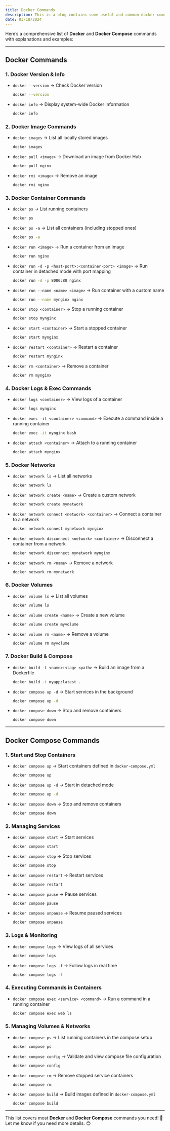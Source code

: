 ```yaml
---
title: Docker Commands
description: This is a blog contains some useful and common docker commands.
date: 03/18/2024
---
```


Here’s a comprehensive list of **Docker** and **Docker Compose** commands with explanations and examples:

---

## **Docker Commands**

### **1. Docker Version & Info**

-   `docker --version` → Check Docker version
    ```sh
    docker --version
    ```
-   `docker info` → Display system-wide Docker information
    ```sh
    docker info
    ```

### **2. Docker Image Commands**

-   `docker images` → List all locally stored images
    ```sh
    docker images
    ```
-   `docker pull <image>` → Download an image from Docker Hub
    ```sh
    docker pull nginx
    ```
-   `docker rmi <image>` → Remove an image
    ```sh
    docker rmi nginx
    ```

### **3. Docker Container Commands**

-   `docker ps` → List running containers
    ```sh
    docker ps
    ```
-   `docker ps -a` → List all containers (including stopped ones)
    ```sh
    docker ps -a
    ```
-   `docker run <image>` → Run a container from an image
    ```sh
    docker run nginx
    ```
-   `docker run -d -p <host-port>:<container-port> <image>` → Run container in detached mode with port mapping
    ```sh
    docker run -d -p 8080:80 nginx
    ```
-   `docker run --name <name> <image>` → Run container with a custom name
    ```sh
    docker run --name mynginx nginx
    ```
-   `docker stop <container>` → Stop a running container
    ```sh
    docker stop mynginx
    ```
-   `docker start <container>` → Start a stopped container
    ```sh
    docker start mynginx
    ```
-   `docker restart <container>` → Restart a container
    ```sh
    docker restart mynginx
    ```
-   `docker rm <container>` → Remove a container
    ```sh
    docker rm mynginx
    ```

### **4. Docker Logs & Exec Commands**

-   `docker logs <container>` → View logs of a container
    ```sh
    docker logs mynginx
    ```
-   `docker exec -it <container> <command>` → Execute a command inside a running container
    ```sh
    docker exec -it mynginx bash
    ```
-   `docker attach <container>` → Attach to a running container
    ```sh
    docker attach mynginx
    ```

### **5. Docker Networks**

-   `docker network ls` → List all networks
    ```sh
    docker network ls
    ```
-   `docker network create <name>` → Create a custom network
    ```sh
    docker network create mynetwork
    ```
-   `docker network connect <network> <container>` → Connect a container to a network
    ```sh
    docker network connect mynetwork mynginx
    ```
-   `docker network disconnect <network> <container>` → Disconnect a container from a network
    ```sh
    docker network disconnect mynetwork mynginx
    ```
-   `docker network rm <name>` → Remove a network
    ```sh
    docker network rm mynetwork
    ```

### **6. Docker Volumes**

-   `docker volume ls` → List all volumes
    ```sh
    docker volume ls
    ```
-   `docker volume create <name>` → Create a new volume
    ```sh
    docker volume create myvolume
    ```
-   `docker volume rm <name>` → Remove a volume
    ```sh
    docker volume rm myvolume
    ```

### **7. Docker Build & Compose**

-   `docker build -t <name>:<tag> <path>` → Build an image from a Dockerfile
    ```sh
    docker build -t myapp:latest .
    ```
-   `docker compose up -d` → Start services in the background
    ```sh
    docker compose up -d
    ```
-   `docker compose down` → Stop and remove containers
    ```sh
    docker compose down
    ```

---

## **Docker Compose Commands**

### **1. Start and Stop Containers**

-   `docker compose up` → Start containers defined in `docker-compose.yml`
    ```sh
    docker compose up
    ```
-   `docker compose up -d` → Start in detached mode
    ```sh
    docker compose up -d
    ```
-   `docker compose down` → Stop and remove containers
    ```sh
    docker compose down
    ```

### **2. Managing Services**

-   `docker compose start` → Start services
    ```sh
    docker compose start
    ```
-   `docker compose stop` → Stop services
    ```sh
    docker compose stop
    ```
-   `docker compose restart` → Restart services
    ```sh
    docker compose restart
    ```
-   `docker compose pause` → Pause services
    ```sh
    docker compose pause
    ```
-   `docker compose unpause` → Resume paused services
    ```sh
    docker compose unpause
    ```

### **3. Logs & Monitoring**

-   `docker compose logs` → View logs of all services
    ```sh
    docker compose logs
    ```
-   `docker compose logs -f` → Follow logs in real time
    ```sh
    docker compose logs -f
    ```

### **4. Executing Commands in Containers**

-   `docker compose exec <service> <command>` → Run a command in a running container
    ```sh
    docker compose exec web ls
    ```

### **5. Managing Volumes & Networks**

-   `docker compose ps` → List running containers in the compose setup
    ```sh
    docker compose ps
    ```
-   `docker compose config` → Validate and view compose file configuration
    ```sh
    docker compose config
    ```
-   `docker compose rm` → Remove stopped service containers
    ```sh
    docker compose rm
    ```
-   `docker compose build` → Build images defined in `docker-compose.yml`
    ```sh
    docker compose build
    ```

---

This list covers most **Docker** and **Docker Compose** commands you need! 🚀 Let me know if you need more details. 😊
